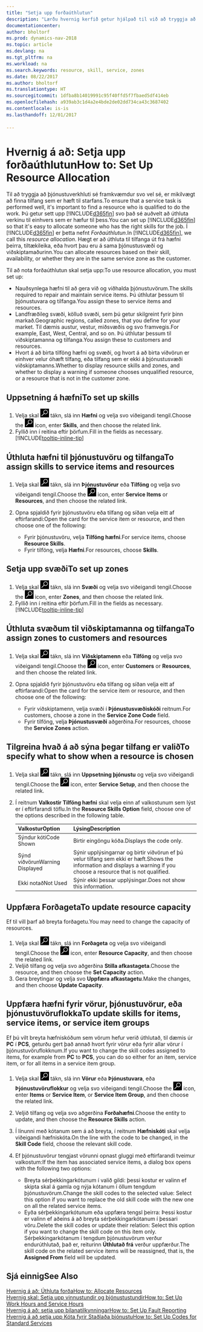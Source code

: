 ```yaml
---
title: "Setja upp forðaúthlutun"
description: "Lærðu hvernig kerfið getur hjálpað til við að tryggja að þú úthlutir þjónustu til einhvers sem hefur nauðsynlega eiginleika til veita hana."
documentationcenter: 
author: bholtorf
ms.prod: dynamics-nav-2018
ms.topic: article
ms.devlang: na
ms.tgt_pltfrm: na
ms.workload: na
ms.search.keywords: resource, skill, service, zones
ms.date: 08/22/2017
ms.author: bholtorf
ms.translationtype: HT
ms.sourcegitcommit: 1dfba8b14019991c95f40ffd5f7fbaed5df414eb
ms.openlocfilehash: a939ab3c1d4a2e4bde2de02dd734ca43c3687402
ms.contentlocale: is-is
ms.lasthandoff: 12/01/2017

---
```


# <a name="how-to-set-up-resource-allocation"></a><span data-ttu-id="7f671-103">Hvernig á að: Setja upp forðaúthlutun</span><span class="sxs-lookup"><span data-stu-id="7f671-103">How to: Set Up Resource Allocation</span></span>
<span data-ttu-id="7f671-104">Til að tryggja að þjónustuverkhluti sé framkvæmdur svo vel sé, er mikilvægt að finna tilfang sem er hæft til starfans.</span><span class="sxs-lookup"><span data-stu-id="7f671-104">To ensure that a service task is performed well, it's important to find a resource who is qualified to do the work.</span></span> <span data-ttu-id="7f671-105">Þú getur sett upp [!INCLUDE[d365fin](includes/d365fin_md.md)] svo það sé auðvelt að úthluta verkinu til einhvers sem er hæfur til þess.</span><span class="sxs-lookup"><span data-stu-id="7f671-105">You can set up [!INCLUDE[d365fin](includes/d365fin_md.md)] so that it's easy to allocate someone who has the right skills for the job.</span></span> <span data-ttu-id="7f671-106">Í [!INCLUDE[d365fin](includes/d365fin_md.md)] er þetta nefnt _Forðaúthlutun_.</span><span class="sxs-lookup"><span data-stu-id="7f671-106">In [!INCLUDE[d365fin](includes/d365fin_md.md)], we call this _resource allocation_.</span></span> <span data-ttu-id="7f671-107">Hægt er að úthluta til tilfanga út frá hæfni þeirra, tiltækileika, eða hvort þau eru á sama þjónustusvæði og viðskiptamaðurinn.</span><span class="sxs-lookup"><span data-stu-id="7f671-107">You can allocate resources based on their skill, availability, or whether they are in the same service zone as the customer.</span></span> 

<span data-ttu-id="7f671-108">Til að  nota forðaúthlutun skal setja upp:</span><span class="sxs-lookup"><span data-stu-id="7f671-108">To use resource allocation, you must set up:</span></span>  
  
* <span data-ttu-id="7f671-109">Nauðsynlega hæfni til að gera við og viðhalda þjónustuvörum.</span><span class="sxs-lookup"><span data-stu-id="7f671-109">The skills required to repair and maintain service items.</span></span> <span data-ttu-id="7f671-110">Þú úthlutar þessum til þjónustuvara og tilfanga.</span><span class="sxs-lookup"><span data-stu-id="7f671-110">You assign these to service items and resources.</span></span>  
* <span data-ttu-id="7f671-111">Landfræðileg svæði, kölluð svæði, sem þú getur skilgreint fyrir þinn markað.</span><span class="sxs-lookup"><span data-stu-id="7f671-111">Geographic regions, called zones, that you define for your market.</span></span> <span data-ttu-id="7f671-112">Til dæmis austur, vestur, miðsvæðis og svo framvegis.</span><span class="sxs-lookup"><span data-stu-id="7f671-112">For example, East, West, Central, and so on.</span></span> <span data-ttu-id="7f671-113">Þú úthlutar þessum til viðskiptamanna og tilfanga.</span><span class="sxs-lookup"><span data-stu-id="7f671-113">You assign these to customers and resources.</span></span>  
* <span data-ttu-id="7f671-114">Hvort á að birta tilföng hæfni og svæði, og hvort á að birta viðvörun er einhver velur óhæft tilfang, eða tilfang sem er ekki á þjónustusvæði viðskiptamanns.</span><span class="sxs-lookup"><span data-stu-id="7f671-114">Whether to display resource skills and zones, and whether to display a warning if someone chooses unqualified resource, or a resource that is not in the customer zone.</span></span>  

## <a name="to-set-up-skills"></a><span data-ttu-id="7f671-115">Uppsetning á hæfni</span><span class="sxs-lookup"><span data-stu-id="7f671-115">To set up skills</span></span>
1. <span data-ttu-id="7f671-116">Velja skal ![Leit að síðu eða skýrslu](media/ui-search/search_small.png "Leit að síðu eða skýrslu táknið") tákn, slá inn **Hæfni** og velja svo viðeigandi tengil.</span><span class="sxs-lookup"><span data-stu-id="7f671-116">Choose the ![Search for Page or Report](media/ui-search/search_small.png "Search for Page or Report icon") icon, enter **Skills**, and then choose the related link.</span></span>  
2. <span data-ttu-id="7f671-117">Fyllið inn í reitina eftir þörfum.</span><span class="sxs-lookup"><span data-stu-id="7f671-117">Fill in the fields as necessary.</span></span> [!INCLUDE[tooltip-inline-tip](includes/tooltip-inline-tip_md.md)]  

## <a name="to-assign-skills-to-service-items-and-resources"></a><span data-ttu-id="7f671-118">Úthluta hæfni til þjónustuvöru og tilfanga</span><span class="sxs-lookup"><span data-stu-id="7f671-118">To assign skills to service items and resources</span></span>
1. <span data-ttu-id="7f671-119">Velja skal ![Leit að síðu eða skýrslu](media/ui-search/search_small.png "Leit að síðu eða skýrslu táknið") tákn, slá inn **Þjónustuvörur** eða **Tilföng** og velja svo viðeigandi tengil.</span><span class="sxs-lookup"><span data-stu-id="7f671-119">Choose the ![Search for Page or Report](media/ui-search/search_small.png "Search for Page or Report icon") icon, enter **Service Items** or **Resources**, and then choose the related link.</span></span>  
2. <span data-ttu-id="7f671-120">Opna spjaldið fyrir þjónustuvöru eða tilfang og síðan velja eitt af eftirfarandi:</span><span class="sxs-lookup"><span data-stu-id="7f671-120">Open the card for the service item or resource, and then choose one of the following:</span></span>  
  
    * <span data-ttu-id="7f671-121">Fyrir þjónustuvöru, velja **Tilföng hæfni**.</span><span class="sxs-lookup"><span data-stu-id="7f671-121">For service items, choose **Resource Skills**.</span></span>  
    * <span data-ttu-id="7f671-122">Fyrir tilföng, velja **Hæfni**.</span><span class="sxs-lookup"><span data-stu-id="7f671-122">For resources, choose **Skills**.</span></span>  

## <a name="to-set-up-zones"></a><span data-ttu-id="7f671-123">Setja upp svæði</span><span class="sxs-lookup"><span data-stu-id="7f671-123">To set up zones</span></span>
1. <span data-ttu-id="7f671-124">Velja skal ![Leit að síðu eða skýrslu](media/ui-search/search_small.png "Leit að síðu eða skýrslu táknið") tákn, slá inn **Svæði** og velja svo viðeigandi tengil.</span><span class="sxs-lookup"><span data-stu-id="7f671-124">Choose the ![Search for Page or Report](media/ui-search/search_small.png "Search for Page or Report icon") icon, enter **Zones**, and then choose the related link.</span></span>  
2. <span data-ttu-id="7f671-125">Fyllið inn í reitina eftir þörfum.</span><span class="sxs-lookup"><span data-stu-id="7f671-125">Fill in the fields as necessary.</span></span> [!INCLUDE[tooltip-inline-tip](includes/tooltip-inline-tip_md.md)]  

## <a name="to-assign-zones-to-customers-and-resources"></a><span data-ttu-id="7f671-126">Úthluta svæðum til viðskiptamanna og tilfanga</span><span class="sxs-lookup"><span data-stu-id="7f671-126">To assign zones to customers and resources</span></span> 
1. <span data-ttu-id="7f671-127">Velja skal ![Leit að síðu eða skýrslu](media/ui-search/search_small.png "Leit að síðu eða skýrslu táknið") tákn, slá inn **Viðskiptamenn** eða **Tilföng** og velja svo viðeigandi tengil.</span><span class="sxs-lookup"><span data-stu-id="7f671-127">Choose the ![Search for Page or Report](media/ui-search/search_small.png "Search for Page or Report icon") icon, enter **Customers** or **Resources**, and then choose the related link.</span></span>  
2. <span data-ttu-id="7f671-128">Opna spjaldið fyrir þjónustuvöru eða tilfang og síðan velja eitt af eftirfarandi:</span><span class="sxs-lookup"><span data-stu-id="7f671-128">Open the card for the service item or resource, and then choose one of the following:</span></span>  
  
    * <span data-ttu-id="7f671-129">Fyrir viðskiptamenn, velja svæði í **Þjónustusvæðiskóði** reitnum.</span><span class="sxs-lookup"><span data-stu-id="7f671-129">For customers, choose a zone in the **Service Zone Code** field.</span></span>  
    * <span data-ttu-id="7f671-130">Fyrir tilföng, velja **Þjónustusvæði** aðgerðina.</span><span class="sxs-lookup"><span data-stu-id="7f671-130">For resources, choose the **Service Zones** action.</span></span>  

## <a name="to-specify-what-to-show-when-a-resource-is-chosen"></a><span data-ttu-id="7f671-131">Tilgreina hvað á að sýna þegar tilfang er valið</span><span class="sxs-lookup"><span data-stu-id="7f671-131">To specify what to show when a resource is chosen</span></span>
1. <span data-ttu-id="7f671-132">Velja skal ![Leit að síðu eða skýrslu](media/ui-search/search_small.png "Leit að síðu eða skýrslu táknið") tákn, slá inn **Uppsetning þjónustu** og velja svo viðeigandi tengil.</span><span class="sxs-lookup"><span data-stu-id="7f671-132">Choose the ![Search for Page or Report](media/ui-search/search_small.png "Search for Page or Report icon") icon, enter **Service Setup**, and then choose the related link.</span></span> 
2. <span data-ttu-id="7f671-133">Í reitnum **Valkostir Tilföng hæfni** skal velja einn af valkostunum sem lýst er í eftirfarandi töflu.</span><span class="sxs-lookup"><span data-stu-id="7f671-133">In the **Resource Skills Option** field, choose one of the options described in the following table.</span></span>  
  
    |<span data-ttu-id="7f671-134">**Valkostur**</span><span class="sxs-lookup"><span data-stu-id="7f671-134">**Option**</span></span>|<span data-ttu-id="7f671-135">**Lýsing**</span><span class="sxs-lookup"><span data-stu-id="7f671-135">**Description**</span></span>|  
    |------------|-------------|  
    |<span data-ttu-id="7f671-136">Sýndur kóti</span><span class="sxs-lookup"><span data-stu-id="7f671-136">Code Shown</span></span> | <span data-ttu-id="7f671-137">Birtir eingöngu kóða.</span><span class="sxs-lookup"><span data-stu-id="7f671-137">Displays the code only.</span></span>|  
    |<span data-ttu-id="7f671-138">Sýnd viðvörun</span><span class="sxs-lookup"><span data-stu-id="7f671-138">Warning Displayed</span></span> | <span data-ttu-id="7f671-139">Sýnir upplýsingarnar og birtir viðvörun ef þú velur tilfang sem ekki er hæft.</span><span class="sxs-lookup"><span data-stu-id="7f671-139">Shows the information and displays a warning if you choose a resource that is not qualified.</span></span>|  
    |<span data-ttu-id="7f671-140">Ekki notað</span><span class="sxs-lookup"><span data-stu-id="7f671-140">Not Used</span></span> | <span data-ttu-id="7f671-141">Sýnir ekki þessar upplýsingar.</span><span class="sxs-lookup"><span data-stu-id="7f671-141">Does not show this information.</span></span>|  

## <a name="to-update-resource-capacity"></a><span data-ttu-id="7f671-142">Uppfæra Forðageta</span><span class="sxs-lookup"><span data-stu-id="7f671-142">To update resource capacity</span></span>  
<span data-ttu-id="7f671-143">Ef til vill þarf að breyta forðagetu.</span><span class="sxs-lookup"><span data-stu-id="7f671-143">You may need to change the capacity of resources.</span></span>  
  
1. <span data-ttu-id="7f671-144">Velja skal ![Leit að síðu eða skýrslu](media/ui-search/search_small.png "Leit að síðu eða skýrslu táknið") tákn, slá inn **Forðageta** og velja svo viðeigandi tengil.</span><span class="sxs-lookup"><span data-stu-id="7f671-144">Choose the ![Search for Page or Report](media/ui-search/search_small.png "Search for Page or Report icon") icon, enter **Resource Capacity**, and then choose the related link.</span></span>  
2. <span data-ttu-id="7f671-145">Veljið tilfang og velja svo aðgerðina **Stilla afkastageta**.</span><span class="sxs-lookup"><span data-stu-id="7f671-145">Choose the resource, and then choose the **Set Capacity** action.</span></span>  
3. <span data-ttu-id="7f671-146">Gera breytingar og velja svo **Uppfæra afkastagetu**.</span><span class="sxs-lookup"><span data-stu-id="7f671-146">Make the changes, and then choose **Update Capacity**.</span></span>  

## <a name="to-update-skills-for-items-service-items-or-service-item-groups"></a><span data-ttu-id="7f671-147">Uppfæra hæfni fyrir vörur, þjónustuvörur, eða þjónustuvöruflokka</span><span class="sxs-lookup"><span data-stu-id="7f671-147">To update skills for items, service items, or service item groups</span></span>
<span data-ttu-id="7f671-148">Ef þú vilt breyta hæfniskóðum sem vörum hefur verið úthlutað, til dæmis úr **PC** í **PCS**, geturðu gert það annað hvort fyrir vörur eða fyrir allar vörur í þjónustuvöruflokknum.</span><span class="sxs-lookup"><span data-stu-id="7f671-148">If you want to change the skill codes assigned to items, for example from **PC** to **PCS**, you can do so either for an item, service item, or for all items in a service item group.</span></span>  
  
1. <span data-ttu-id="7f671-149">Velja skal ![Leit að síðu eða skýrslu](media/ui-search/search_small.png "Leit að síðu eða skýrslu táknið") tákn, slá inn **Vörur** eða **Þjónustuvara**, eða **Þjónustuvöruflokkur** og velja svo viðeigandi tengil.</span><span class="sxs-lookup"><span data-stu-id="7f671-149">Choose the ![Search for Page or Report](media/ui-search/search_small.png "Search for Page or Report icon") icon, enter **Items** or **Service Item**, or **Service Item Group**, and then choose the related link.</span></span>  
2. <span data-ttu-id="7f671-150">Veljið tilfang og velja svo aðgerðina **Forðahæfni**.</span><span class="sxs-lookup"><span data-stu-id="7f671-150">Choose the entity to update, and then choose the **Resource Skills** action.</span></span>  
3. <span data-ttu-id="7f671-151">Í línunni með kótanum sem á að breyta, í reitnum **Hæfniskóti** skal velja viðeigandi hæfniskóta.</span><span class="sxs-lookup"><span data-stu-id="7f671-151">On the line with the code to be changed, in the **Skill Code** field, choose the relevant skill code.</span></span>  
4.  <span data-ttu-id="7f671-152">Ef þjónustuvörur tengjast vörunni opnast gluggi með eftirfarandi tveimur valkostum:</span><span class="sxs-lookup"><span data-stu-id="7f671-152">If the item has associated service items, a dialog box opens with the following two options:</span></span>  
  
    * <span data-ttu-id="7f671-153">Breyta sérþekkingarkótunum í valið gildi: þessi kostur er valinn ef skipta skal á gamla og nýja kótanum í öllum tengdum þjónustuvörum.</span><span class="sxs-lookup"><span data-stu-id="7f671-153">Change the skill codes to the selected value: Select this option if you want to replace the old skill code with the new one on all the related service items.</span></span>  
    * <span data-ttu-id="7f671-154">Eyða sérþekkingarkótunum eða uppfæra tengsl þeirra: Þessi kostur er valinn ef aðeins á að breyta sérþekkingarkótanum í þessari vöru.</span><span class="sxs-lookup"><span data-stu-id="7f671-154">Delete the skill codes or update their relation: Select this option if you want to change the skill code on this item only.</span></span> <span data-ttu-id="7f671-155">Sérþekkingarkótanum í tengdum þjónustuvörum verður endurúthlutað, það er, reiturinn **Úthlutað frá** verður uppfærður.</span><span class="sxs-lookup"><span data-stu-id="7f671-155">The skill code on the related service items will be reassigned, that is, the **Assigned From** field will be updated.</span></span>  
  
## <a name="see-also"></a><span data-ttu-id="7f671-156">Sjá einnig</span><span class="sxs-lookup"><span data-stu-id="7f671-156">See Also</span></span>
[<span data-ttu-id="7f671-157">Hvernig á að: Úthluta forða</span><span class="sxs-lookup"><span data-stu-id="7f671-157">How to: Allocate Resources</span></span>](service-how-to-allocate-resources.md)  
[<span data-ttu-id="7f671-158">Hvernig skal: Setja upp vinnustundir og þjónustustundir</span><span class="sxs-lookup"><span data-stu-id="7f671-158">How to: Set Up Work Hours and Service Hours</span></span>](service-how-setup-work-service-hours.md)  
[<span data-ttu-id="7f671-159">Hvernig á að: setja upp bilanatilkynningar</span><span class="sxs-lookup"><span data-stu-id="7f671-159">How to: Set Up Fault Reporting</span></span>](service-how-setup-fault-reporting.md)  
[<span data-ttu-id="7f671-160">Hvernig á að setja upp Kóta fyrir Staðlaða þjónustu</span><span class="sxs-lookup"><span data-stu-id="7f671-160">How to: Set Up Codes for Standard Services</span></span>](service-how-setup-service-coding.md)  
 


